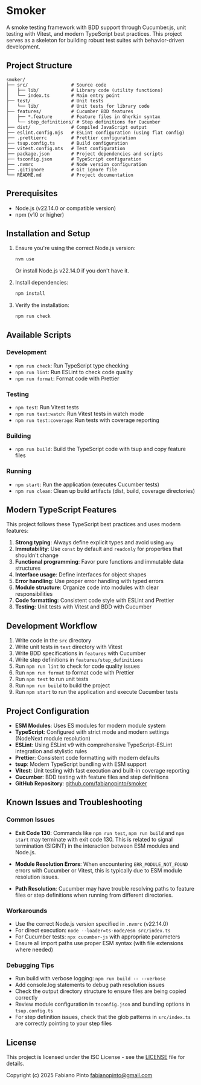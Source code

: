 # Smoker

A smoke testing framework with BDD support through Cucumber.js, unit testing with Vitest, and modern TypeScript best practices. This project serves as a skeleton for building robust test suites with behavior-driven development.

## Project Structure

```
smoker/
├── src/                # Source code
│   ├── lib/            # Library code (utility functions)
│   └── index.ts        # Main entry point
├── test/               # Unit tests
│   └── lib/            # Unit tests for library code
├── features/           # Cucumber BDD features
│   ├── *.feature       # Feature files in Gherkin syntax
│   └── step_definitions/ # Step definitions for Cucumber
├── dist/               # Compiled JavaScript output
├── eslint.config.mjs   # ESLint configuration (using flat config)
├── .prettierrc         # Prettier configuration
├── tsup.config.ts      # Build configuration
├── vitest.config.mts   # Test configuration
├── package.json        # Project dependencies and scripts
├── tsconfig.json       # TypeScript configuration
├── .nvmrc              # Node version configuration
├── .gitignore          # Git ignore file
└── README.md           # Project documentation
```

## Prerequisites

- Node.js (v22.14.0 or compatible version)
- npm (v10 or higher)

## Installation and Setup

1. Ensure you're using the correct Node.js version:

   ```bash
   nvm use
   ```

   Or install Node.js v22.14.0 if you don't have it.

2. Install dependencies:

   ```bash
   npm install
   ```

3. Verify the installation:
   ```bash
   npm run check
   ```

## Available Scripts

### Development

- `npm run check`: Run TypeScript type checking
- `npm run lint`: Run ESLint to check code quality
- `npm run format`: Format code with Prettier

### Testing

- `npm test`: Run Vitest tests
- `npm run test:watch`: Run Vitest tests in watch mode
- `npm run test:coverage`: Run tests with coverage reporting

### Building

- `npm run build`: Build the TypeScript code with tsup and copy feature files

### Running

- `npm start`: Run the application (executes Cucumber tests)
- `npm run clean`: Clean up build artifacts (dist, build, coverage directories)

## Modern TypeScript Features

This project follows these TypeScript best practices and uses modern features:

1. **Strong typing**: Always define explicit types and avoid using `any`
2. **Immutability**: Use `const` by default and `readonly` for properties that shouldn't change
3. **Functional programming**: Favor pure functions and immutable data structures
4. **Interface usage**: Define interfaces for object shapes
5. **Error handling**: Use proper error handling with typed errors
6. **Module structure**: Organize code into modules with clear responsibilities
7. **Code formatting**: Consistent code style with ESLint and Prettier
8. **Testing**: Unit tests with Vitest and BDD with Cucumber

## Development Workflow

1. Write code in the `src` directory
2. Write unit tests in `test` directory with Vitest
3. Write BDD specifications in `features` with Cucumber
4. Write step definitions in `features/step_definitions`
5. Run `npm run lint` to check for code quality issues
6. Run `npm run format` to format code with Prettier
7. Run `npm test` to run unit tests
8. Run `npm run build` to build the project
9. Run `npm start` to run the application and execute Cucumber tests

## Project Configuration

- **ESM Modules**: Uses ES modules for modern module system
- **TypeScript**: Configured with strict mode and modern settings (NodeNext module resolution)
- **ESLint**: Using ESLint v9 with comprehensive TypeScript-ESLint integration and stylistic rules
- **Prettier**: Consistent code formatting with modern defaults
- **tsup**: Modern TypeScript bundling with ESM support
- **Vitest**: Unit testing with fast execution and built-in coverage reporting
- **Cucumber**: BDD testing with feature files and step definitions
- **GitHub Repository**: [github.com/fabianopinto/smoker](https://github.com/fabianopinto/smoker)

## Known Issues and Troubleshooting

### Common Issues

- **Exit Code 130**: Commands like `npm run test`, `npm run build` and `npm start` may terminate with exit code 130. This is related to signal termination (SIGINT) in the interaction between ESM modules and Node.js.

- **Module Resolution Errors**: When encountering `ERR_MODULE_NOT_FOUND` errors with Cucumber or Vitest, this is typically due to ESM module resolution issues.

- **Path Resolution**: Cucumber may have trouble resolving paths to feature files or step definitions when running from different directories.

### Workarounds

- Use the correct Node.js version specified in `.nvmrc` (v22.14.0)
- For direct execution: `node --loader=ts-node/esm src/index.ts`
- For Cucumber tests: `npx cucumber-js` with appropriate parameters
- Ensure all import paths use proper ESM syntax (with file extensions where needed)

### Debugging Tips

- Run build with verbose logging: `npm run build -- --verbose`
- Add console.log statements to debug path resolution issues
- Check the output directory structure to ensure files are being copied correctly
- Review module configuration in `tsconfig.json` and bundling options in `tsup.config.ts`
- For step definition issues, check that the glob patterns in `src/index.ts` are correctly pointing to your step files

## License

This project is licensed under the ISC License - see the [LICENSE](LICENSE) file for details.

Copyright (c) 2025 Fabiano Pinto <fabianopinto@gmail.com>
